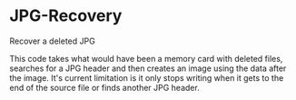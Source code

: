 # JPG-Recovery
Recover a deleted JPG

This code takes what would have been a memory card with deleted files, searches for a JPG header and then creates an image using the data after the image.
It's current limitation is it only stops writing when it gets to the end of the source file or finds another JPG header.
